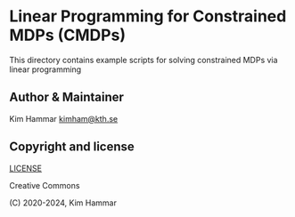 # Linear Programming for Constrained MDPs (CMDPs)

This directory contains example scripts for solving constrained MDPs via linear programming

## Author & Maintainer

Kim Hammar <kimham@kth.se>

## Copyright and license

[LICENSE](../../../LICENSE.md)

Creative Commons

(C) 2020-2024, Kim Hammar